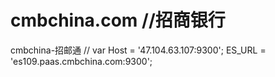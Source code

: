 # cmbchina.com //招商银行
cmbchina-招邮通
// var Host = '47.104.63.107:9300';
ES_URL = 'es109.paas.cmbchina.com:9300';
